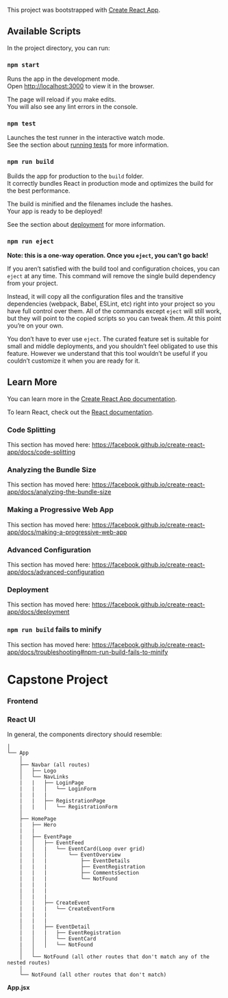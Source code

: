 This project was bootstrapped with [Create React App](https://github.com/facebook/create-react-app).

## Available Scripts

In the project directory, you can run:

### `npm start`

Runs the app in the development mode.<br />
Open [http://localhost:3000](http://localhost:3000) to view it in the browser.

The page will reload if you make edits.<br />
You will also see any lint errors in the console.

### `npm test`

Launches the test runner in the interactive watch mode.<br />
See the section about [running tests](https://facebook.github.io/create-react-app/docs/running-tests) for more information.

### `npm run build`

Builds the app for production to the `build` folder.<br />
It correctly bundles React in production mode and optimizes the build for the best performance.

The build is minified and the filenames include the hashes.<br />
Your app is ready to be deployed!

See the section about [deployment](https://facebook.github.io/create-react-app/docs/deployment) for more information.

### `npm run eject`

**Note: this is a one-way operation. Once you `eject`, you can’t go back!**

If you aren’t satisfied with the build tool and configuration choices, you can `eject` at any time. This command will remove the single build dependency from your project.

Instead, it will copy all the configuration files and the transitive dependencies (webpack, Babel, ESLint, etc) right into your project so you have full control over them. All of the commands except `eject` will still work, but they will point to the copied scripts so you can tweak them. At this point you’re on your own.

You don’t have to ever use `eject`. The curated feature set is suitable for small and middle deployments, and you shouldn’t feel obligated to use this feature. However we understand that this tool wouldn’t be useful if you couldn’t customize it when you are ready for it.

## Learn More

You can learn more in the [Create React App documentation](https://facebook.github.io/create-react-app/docs/getting-started).

To learn React, check out the [React documentation](https://reactjs.org/).

### Code Splitting

This section has moved here: https://facebook.github.io/create-react-app/docs/code-splitting

### Analyzing the Bundle Size

This section has moved here: https://facebook.github.io/create-react-app/docs/analyzing-the-bundle-size

### Making a Progressive Web App

This section has moved here: https://facebook.github.io/create-react-app/docs/making-a-progressive-web-app

### Advanced Configuration

This section has moved here: https://facebook.github.io/create-react-app/docs/advanced-configuration

### Deployment

This section has moved here: https://facebook.github.io/create-react-app/docs/deployment

### `npm run build` fails to minify

This section has moved here: https://facebook.github.io/create-react-app/docs/troubleshooting#npm-run-build-fails-to-minify


# Capstone Project

### Frontend

### React UI

In general, the components directory should resemble:

```text
│
└── App
    │
    ├── Navbar (all routes)
    │   ├── Logo
    │   └── NavLinks
    |   |   ├── LoginPage
    |   |   │   └── LoginForm
    |   |   |
    |   |   ├── RegistrationPage
    |   |   │   └── RegistrationForm
    │
    ├── HomePage
    |   ├── Hero
    |   |
    |   ├── EventPage
    |   │   ├── EventFeed
    |   │   |   └── EventCard(Loop over grid)
    |   |   │       └── EventOverview
    |   |   |           ├── EventDetails
    |   |   |           ├── EventRegistration
    |   |   |           ├── CommentsSection
    |   |   |           └── NotFound
    |   |   |
    |   |   |
    │   |   |
    |   |   ├── CreateEvent
    |   |   |   └── CreateEventForm
    |   |   |
    |   |   |
    │   |   ├── EventDetail
    |   |   |   ├── EventRegistration
    |   │   │   └── EventCard
    |   │   │   └── NotFound
    │   │
    │   └── NotFound (all other routes that don't match any of the nested routes)
    │
    └── NotFound (all other routes that don't match)
```

**App.jsx**

